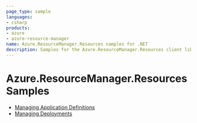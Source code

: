 ```yaml
---
page_type: sample
languages:
- csharp
products:
- azure
- azure-resource-manager
name: Azure.ResourceManager.Resources samples for .NET
description: Samples for the Azure.ResourceManager.Resources client library
---
```


# Azure.ResourceManager.Resources Samples

- [Managing Application Definitions](https://github.com/Azure/azure-sdk-for-net/blob/main/sdk/resources/Azure.ResourceManager.Resources/samples/Sample1_ManagingApplicationDefinitions.md)
- [Managing Deployments](https://github.com/Yao725/azure-sdk-for-net/blob/fix-issue-24840/sdk/resources/Azure.ResourceManager.Resources/samples/Sample2_ManagingDeployments.md)
